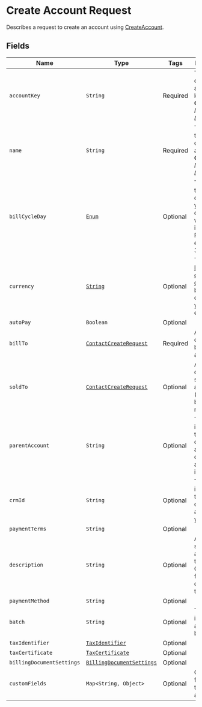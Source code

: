 
# Create Account Request

Describes a request to create an account using
[CreateAccount](/doc/account-api.md#create-account).

## Fields

| Name | Type | Tags | Description |
|  --- | --- | --- | --- | 
| `accountKey` | `String` | Required | The unique customer account key.<br>**Constraints**: *Maximum Length*: `255` |
| `name` | `String` | Required | The name of the customer account.<br>**Constraints**: *Maximum Length*: `255` | 
| `billCycleDay` | [`Enum`](/doc/models/bill-cycle-day.md) | Optional | The day of the month on which your customer will be invoiced. For month end specify 31. |
| `currency` | [`String`](/doc/models/currency.md) | Optional | Three-letter [ISO currency code](https://www.iso.org/iso-4217-currency-codes.html). Must be a currency you have enabled. |
| `autoPay` | `Boolean` | Optional | |
| `billTo` | [`ContactCreateRequest`](/doc/models/contact-create-request.md) | Required | A customer's billing address. | 
| `soldTo` | [`ContactCreateRequest`](/doc/models/contact-create-request.md) | Optional | A customer's soldTo address. (defaults to billTo if none is set) |
| `parentAccount` | `String` | Optional | The identifier of the customer account that owns this account's invoices. |
| `crmId` | `String` | Optional | The identifier for this customer account in your CRM. |
| `paymentTerms` | `String` | Optional |  |
| `description` | `String` | Optional | An arbitrary string attached to the object. Often useful for displaying to users. | 
| `paymentMethod` | `String` | Optional | |
| `batch` | `String` | Optional | The identifier of a bill run batch. |
| `taxIdentifier` | [`TaxIdentifier`](/doc/models/tax-identifier.md) | Optional | |
| `taxCertificate` | [`TaxCertificate`](/doc/models/tax-certificate.md) | Optional | |
| `billingDocumentSettings` | [`BillingDocumentSettings`](/doc/models/billing-document-settings.md) | Optional | |
| `customFields` | `Map<String, Object>` | Optional | Custom fields used to create an account. | `Map<String, Object> getCustomFields()`|

